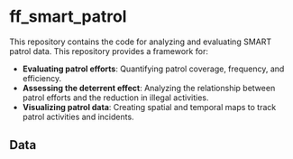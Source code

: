# ff_smart_patrol

This repository contains the code for analyzing and evaluating SMART patrol data. This repository provides a framework for:

- **Evaluating patrol efforts**: Quantifying patrol coverage, frequency, and efficiency.
- **Assessing the deterrent effect**: Analyzing the relationship between patrol efforts and the reduction in illegal activities.
- **Visualizing patrol data**: Creating spatial and temporal maps to track patrol activities and incidents.

## Data


